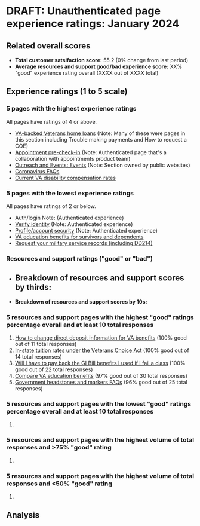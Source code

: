# DRAFT: Unauthenticated page experience ratings: January 2024

## Related overall scores
- **Total customer satsifaction score:** 55.2 (0% change from last period)
- **Average resources and support good/bad experience score:** XX% "good" experience rating overall (XXXX out of XXXX total)

## Experience ratings (1 to 5 scale)

### 5 pages with the highest experience ratings 
All pages have ratings of 4 or above.
- [VA-backed Veterans home loans](https://www.va.gov/housing-assistance/home-loans/) (Note: Many of these were pages in this section including Trouble making payments and How to request a COE)
- [Appointment pre-check-in](https://www.va.gov/health-care/appointment-pre-check-in/introduction) (Note: Authenticated page that's a collaboration with appointments product team)
- [Outreach and Events: Events](https://www.va.gov/outreach-and-events/events/) (Note: Section owned by public websites)
- [Coronavirus FAQs](https://www.va.gov/coronavirus-veteran-frequently-asked-questions/)
- [Current VA disability compensation rates](https://www.va.gov/disability/compensation-rates/)
  
### 5 pages with the lowest experience ratings
All pages have ratings of 2 or below.
- Auth/login Note: (Authenticated experience)
- [Verify identity](https://www.va.gov/verify/) (Note: Authenticated experience)
- [Profile/account security](https://www.va.gov/profile/account-security) (Note: Authenticated experience)
- [VA education benefits for survivors and dependents](https://www.va.gov/education/survivor-dependent-benefits/)
- [Request your military service records (including DD214)](https://www.va.gov/records/get-military-service-records/)
  
### Resources and support ratings ("good" or "bad")

- **Breakdown of resources and support scores by thirds:**
  - 
- **Breakdown of resources and support scores by 10s:**
 
### 5 resources and support pages with the highest "good" ratings percentage overall and at least 10 total responses

1. [How to change direct deposit information for VA benefits](www.va.gov/resources/how-to-change-direct-deposit-information-for-va-benefits/TOTAL) (100% good out of 11 total responses)
2. [In-state tuition rates under the Veterans Choice Act](www.va.gov/resources/in-state-tuition-rates-under-the-veterans-choice-act/) (100% good out of 14 total responses)
3. [Will I have to pay back the GI Bill benefits I used if I fail a class](www.va.gov/resources/will-i-have-to-pay-back-the-gi-bill-benefits-i-used-if-i-fail-a-class/) (100% good out of 22 total responses)
4. [Compare VA education benefits](www.va.gov/resources/compare-va-education-benefits/) (97% good out of 30 total responses)
5. [Government headstones and markers FAQs](www.va.gov/resources/government-headstones-and-markers-faqs/) (96% good out of 25 total responses)

### 5 resources and support pages with the lowest "good" ratings percentage overall and at least 10 total responses

1. 
### 5 resources and support pages with the highest volume of total responses and >75% "good" rating

1. 
### 5 resources and support pages with the highest volume of total responses and <50% "good" rating

1. 
## Analysis


